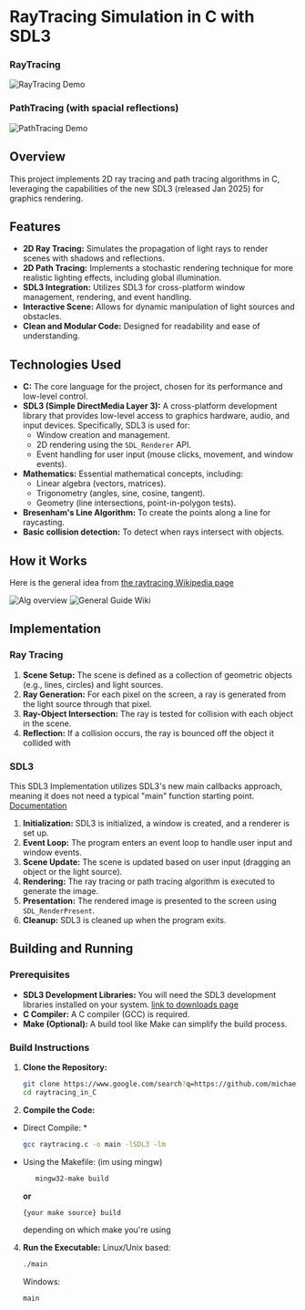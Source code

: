 # RayTracing Simulation in C with SDL3
### RayTracing 
![RayTracing Demo](https://github.com/michaelrzg/raytracing_in_C/blob/main/Screenshots/Raytracing_demo.png)
### PathTracing (with spacial reflections)
![PathTracing Demo](https://github.com/michaelrzg/raytracing_in_C/blob/main/Screenshots/PathTracing_demo.png)

## Overview

This project implements 2D ray tracing and path tracing algorithms in C, leveraging the capabilities of the new SDL3 (released Jan 2025) for graphics rendering.
## Features

* **2D Ray Tracing:** Simulates the propagation of light rays to render scenes with shadows and reflections.
* **2D Path Tracing:** Implements a stochastic rendering technique for more realistic lighting effects, including global illumination.
* **SDL3 Integration:** Utilizes SDL3 for cross-platform window management, rendering, and event handling.
* **Interactive Scene:** Allows for dynamic manipulation of light sources and obstacles.
* **Clean and Modular Code:** Designed for readability and ease of understanding.

## Technologies Used

* **C:** The core language for the project, chosen for its performance and low-level control.
* **SDL3 (Simple DirectMedia Layer 3):** A cross-platform development library that provides low-level access to graphics hardware, audio, and input devices. Specifically, SDL3 is used for:
    * Window creation and management.
    * 2D rendering using the `SDL_Renderer` API.
    * Event handling for user input (mouse clicks, movement, and window events).
* **Mathematics:** Essential mathematical concepts, including:
    * Linear algebra (vectors, matrices).
    * Trigonometry (angles, sine, cosine, tangent).
    * Geometry (line intersections, point-in-polygon tests).
* **Bresenham's Line Algorithm:** To create the points along a line for raycasting.
* **Basic collision detection:** To detect when rays intersect with objects.

## How it Works
Here is the general idea from [the raytracing Wikipedia page](https://en.wikipedia.org/wiki/Ray_tracing_(graphics))


![Alg overview](https://github.com/michaelrzg/raytracing_in_C/blob/main/Screenshots/Algorithm_Overview_Wiki.JPG)
![General Guide Wiki](https://github.com/michaelrzg/raytracing_in_C/blob/main/Screenshots/Math_Explained_Wiki.JPG)
## Implementation
### Ray Tracing

1.  **Scene Setup:** The scene is defined as a collection of geometric objects (e.g., lines, circles) and light sources.
2.  **Ray Generation:** For each pixel on the screen, a ray is generated from the light source through that pixel.
3.  **Ray-Object Intersection:** The ray is tested for collision with each object in the scene.
5.  **Reflection:** If a collision occurs, the ray is bounced off the object it collided with



### SDL3  
This SDL3 Implementation utilizes SDL3's new main callbacks approach, meaning it does not need a typical "main" function starting point. [Documentation](https://wiki.libsdl.org/SDL3/README/main-functions)

1.  **Initialization:** SDL3 is initialized, a window is created, and a renderer is set up.
2.  **Event Loop:** The program enters an event loop to handle user input and window events.
3.  **Scene Update:** The scene is updated based on user input (dragging an object or the light source).
4.  **Rendering:** The ray tracing or path tracing algorithm is executed to generate the image.
5.  **Presentation:** The rendered image is presented to the screen using `SDL_RenderPresent`.
6.  **Cleanup:** SDL3 is cleaned up when the program exits.

## Building and Running

### Prerequisites

* **SDL3 Development Libraries:** You will need the SDL3 development libraries installed on your system.
  [link to downloads page](https://github.com/libsdl-org/SDL/releases)
* **C Compiler:** A C compiler (GCC) is required.
* **Make (Optional):** A build tool like Make can simplify the build process.

### Build Instructions

1.  **Clone the Repository:**
    ```bash
    git clone https://www.google.com/search?q=https://github.com/michaelrzg/raytracing_in_C.git
    cd raytracing_in_C
    ```
2.  **Compile the Code:**
   * Direct Compile: *
        ```bash
        gcc raytracing.c -o main -lSDL3 -lm
        ```
    
   * Using the Makefile: 
  (im using mingw)
     ```bash
        mingw32-make build
        ```
  
     **or**
        ```bash
        {your make source} build
        ```
        depending on which make you're using
4.  **Run the Executable:**
   Linux/Unix based:
    ```bash
    ./main
    ```
    Windows:
     ```bash
    main
    ```
